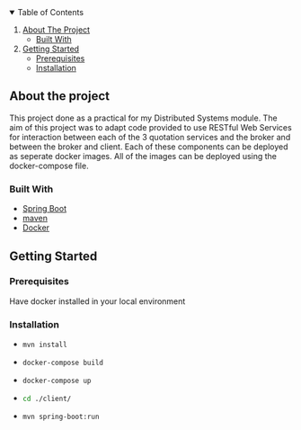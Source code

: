 <!-- TABLE OF CONTENTS -->
<details open="open">
    <summary>Table of Contents</summary>
    <ol>
        <li>
            <a href="#about-the-project">About The Project</a>
            <ul>
                <li><a href="#built-with">Built With</a></li>
            </ul>
        </li>
        <li>
            <a href="#getting-started">Getting Started</a>
            <ul>
                <li><a href="#prerequisites">Prerequisites</a></li>
                <li><a href="#installation">Installation</a></li>
            </ul>
        </li>
    </ol>
</details>

<!-- ABOUT THE PROJECT -->
## About the project

This project done as a practical for my Distributed Systems module. The aim of this project was to adapt code provided to use RESTful Web Services for interaction between each of the 3 quotation services and the broker and between the broker and client. Each of these components can be deployed as seperate docker images. All of the images can be deployed using the docker-compose file.

### Built With

* [Spring Boot](https://spring.io)
* [maven](https://maven.apache.org/)
* [Docker](https://www.docker.com/)

<!-- GETTING STARTED -->
## Getting Started

### Prerequisites

Have docker installed in your local environment

### Installation

*   ```sh
    mvn install
    ```
*   ```sh
    docker-compose build
    ```
*   ```sh
    docker-compose up
    ```
*   ```sh
    cd ./client/
*   ```sh
    mvn spring-boot:run
